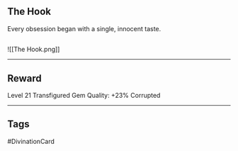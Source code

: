 ## The Hook
Every obsession began with a single, innocent taste.
## 
![[The Hook.png]]

---
## Reward
Level 21 Transfigured Gem
Quality: +23%
Corrupted

---
## Tags
#DivinationCard